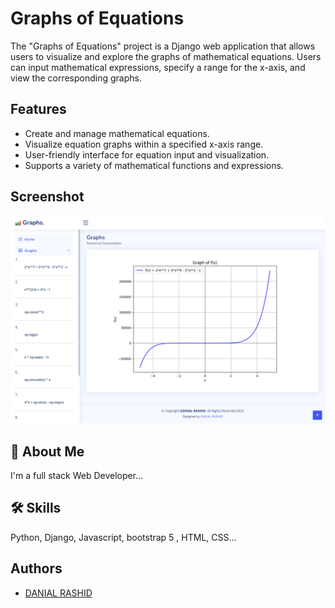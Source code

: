 
# Graphs of Equations

The "Graphs of Equations" project is a Django web application that allows users to visualize and explore the graphs of mathematical equations. Users can input mathematical expressions, specify a range for the x-axis, and view the corresponding graphs.


## Features

- Create and manage mathematical equations.
- Visualize equation graphs within a specified x-axis  range.
- User-friendly interface for equation input and visualization.
- Supports a variety of mathematical functions and expressions.


## Screenshot

![App Screenshot](https://raw.githubusercontent.com/DanialRashid786/EquationGrapher/master/static/assets/img/txt.png)


## 🚀 About Me
I'm a full stack Web Developer...


## 🛠 Skills
Python, Django, Javascript, bootstrap 5 , HTML, CSS...


## Authors

- [DANIAL RASHID](https://www.linkedin.com/in/danialrashid/)

